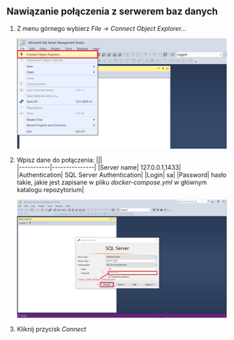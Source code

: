 ## Nawiązanie połączenia z serwerem baz danych

1. Z menu górnego wybierz *File -> Connect Object Explorer...*

   ![SQL Management Studio icon](img/sms_connect1.png)

1. Wpisz dane do połączenia:
    |||   
    |-----------|---------------|
    |Server name| 127.0.0.1,1433|
    |Authentication| SQL Server Authentication|
    |Login| sa|
    |Password| hasło takie, jakie jest zapisane w pliku *docker-compose.yml* w głównym katalogu repozytorium|

   ![SQL Management Studio icon](img/sms_connect.PNG)

1. Kliknij przycisk *Connect*